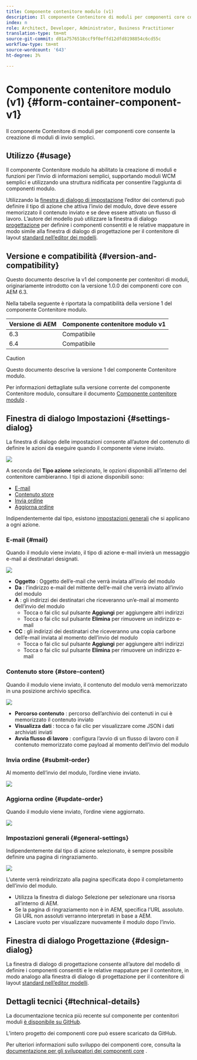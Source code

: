 ```yaml
---
title: Componente contenitore modulo (v1)
description: Il componente Contenitore di moduli per componenti core consente la creazione di moduli di invio semplici.
index: n
role: Architect, Developer, Administrator, Business Practitioner
translation-type: tm+mt
source-git-commit: d01a7576518ccf9f0effd12dfd8198854c6cd55c
workflow-type: tm+mt
source-wordcount: '643'
ht-degree: 3%

---
```



# Componente contenitore modulo (v1) {#form-container-component-v1}

Il componente Contenitore di moduli per componenti core consente la creazione di moduli di invio semplici.

## Utilizzo {#usage}

Il componente Contenitore modulo ha abilitato la creazione di moduli e funzioni per l’invio di informazioni semplici, supportando moduli WCM semplici e utilizzando una struttura nidificata per consentire l’aggiunta di componenti modulo.

Utilizzando la [finestra di dialogo di impostazione](#settings-dialog) l’editor dei contenuti può definire il tipo di azione che attiva l’invio del modulo, dove deve essere memorizzato il contenuto inviato e se deve essere attivato un flusso di lavoro. L’autore del modello può utilizzare la finestra di dialogo [progettazione](#design-dialog) per definire i componenti consentiti e le relative mappature in modo simile alla finestra di dialogo di progettazione per il contenitore di layout [standard nell’editor dei modelli](https://helpx.adobe.com/experience-manager/6-4/sites/authoring/using/templates.html).

## Versione e compatibilità {#version-and-compatibility}

Questo documento descrive la v1 del componente per contenitori di moduli, originariamente introdotto con la versione 1.0.0 dei componenti core con AEM 6.3.

Nella tabella seguente è riportata la compatibilità della versione 1 del componente Contenitore modulo.

| Versione di AEM | Componente contenitore modulo v1 |
|--- |--- |
| 6.3 | Compatibile |
| 6.4 | Compatibile |

>[!CAUTION]
>
>Questo documento descrive la versione 1 del componente Contenitore modulo.
>
>Per informazioni dettagliate sulla versione corrente del componente Contenitore modulo, consultare il documento [Componente contenitore modulo](/help/components/forms/form-container.md) .

## Finestra di dialogo Impostazioni {#settings-dialog}

La finestra di dialogo delle impostazioni consente all’autore del contenuto di definire le azioni da eseguire quando il componente viene inviato.

![](/help/assets/chlimage_1.png)

A seconda del **Tipo azione** selezionato, le opzioni disponibili all’interno del contenitore cambieranno. I tipi di azione disponibili sono:

* [E-mail](#mail)
* [Contenuto store](#store-content)
* [Invia ordine](#submit-order)
* [Aggiorna ordine](#update-order)

Indipendentemente dal tipo, esistono [impostazioni generali](#general-settings) che si applicano a ogni azione.

### E-mail {#mail}

Quando il modulo viene inviato, il tipo di azione e-mail invierà un messaggio e-mail ai destinatari designati.

![](/help/assets/chlimage_1-1.png)

* **Oggetto** : Oggetto dell’e-mail che verrà inviata all’invio del modulo
* **Da** : l’indirizzo e-mail del mittente dell’e-mail che verrà inviato all’invio del modulo
* **A** : gli indirizzi dei destinatari che riceveranno un’e-mail al momento dell’invio del modulo
   * Tocca o fai clic sul pulsante **Aggiungi** per aggiungere altri indirizzi
   * Tocca o fai clic sul pulsante **Elimina** per rimuovere un indirizzo e-mail
* **CC** : gli indirizzi dei destinatari che riceveranno una copia carbone dell’e-mail inviata al momento dell’invio del modulo
   * Tocca o fai clic sul pulsante **Aggiungi** per aggiungere altri indirizzi
   * Tocca o fai clic sul pulsante **Elimina** per rimuovere un indirizzo e-mail

### Contenuto store {#store-content}

Quando il modulo viene inviato, il contenuto del modulo verrà memorizzato in una posizione archivio specifica.

![](/help/assets/chlimage_1-2.png)

* **Percorso contenuto** : percorso dell’archivio dei contenuti in cui è memorizzato il contenuto inviato
* **Visualizza dati** : tocca o fai clic per visualizzare come JSON i dati archiviati inviati
* **Avvia flusso di lavoro** : configura l’avvio di un flusso di lavoro con il contenuto memorizzato come payload al momento dell’invio del modulo

### Invia ordine {#submit-order}

Al momento dell’invio del modulo, l’ordine viene inviato.

![](/help/assets/chlimage_1-3.png)

### Aggiorna ordine {#update-order}

Quando il modulo viene inviato, l’ordine viene aggiornato.

![](/help/assets/chlimage_1-4.png)

### Impostazioni generali {#general-settings}

Indipendentemente dal tipo di azione selezionato, è sempre possibile definire una pagina di ringraziamento.

![](/help/assets/chlimage_1-5.png)

L’utente verrà reindirizzato alla pagina specificata dopo il completamento dell’invio del modulo.

* Utilizza la finestra di dialogo Selezione per selezionare una risorsa all’interno di AEM.
* Se la pagina di ringraziamento non è in AEM, specifica l’URL assoluto. Gli URL non assoluti verranno interpretati in base a AEM.
* Lasciare vuoto per visualizzare nuovamente il modulo dopo l’invio.

## Finestra di dialogo Progettazione {#design-dialog}

La finestra di dialogo di progettazione consente all’autore del modello di definire i componenti consentiti e le relative mappature per il contenitore, in modo analogo alla finestra di dialogo di progettazione per il contenitore di layout [standard nell’editor modelli](https://helpx.adobe.com/experience-manager/6-4/sites/authoring/using/templates.html#main-pars_title_1754153843).

## Dettagli tecnici {#technical-details}

La documentazione tecnica più recente sul componente per contenitori moduli [è disponibile su GitHub](https://github.com/adobe/aem-core-wcm-components/tree/master/content/src/content/jcr_root/apps/core/wcm/components/form/container/v1/container).

L’intero progetto dei componenti core può essere scaricato da GitHub.

Per ulteriori informazioni sullo sviluppo dei componenti core, consulta la [documentazione per gli sviluppatori dei componenti core](/help/developing/overview.md) .
